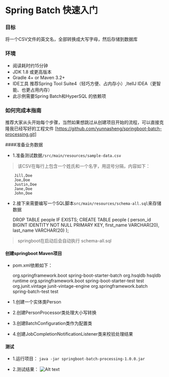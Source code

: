 # Spring Batch 快速入门


### 目标
 将一个CSV文件的英文名，全部转换成大写字母，然后存储到数据库

### 环境
* 阅读耗时约15分钟 
* JDK 1.8 或更高版本
* Gradle 4+ or Maven 3.2+ 
* IDE工具 推荐Spring Tool Suite4（轻巧方便、占内存小）,ItellJ IDEA（更智能、也更占用内存）
* 此示例需要Spring Batch和HyperSQL 的依赖项

### 如何完成本指南
推荐大家从头开始每个步骤，当然如果想跳过从创建项目开始的流程，可以直接克隆我已经写好的工程文件 [https://github.com/yunnasheng/springboot-batch-processing.git]

####准备业务数据


* 1.准备测试数据`/src/main/resources/sample-data.csv`

>该CSV在每行上包含一个姓氏和一个名字，用逗号分隔，内容如下：

		Jill,Doe
		Joe,Doe
		Justin,Doe
		Jane,Doe
		John,Doe

* 2.接下来需要编写一个SQL脚本`src/main/resources/schema-all.sql`来存储数据
	
	DROP TABLE people IF EXISTS;
	CREATE TABLE people  (
	    person_id BIGINT IDENTITY NOT NULL PRIMARY KEY,
	    first_name VARCHAR(20),
	    last_name VARCHAR(20)
	);

>springboot在启动后会自动执行 schema-all.sql
>

#### 创建springboot Maven项目
* pom.xml依赖如下：
	
	<dependencies>
		<dependency>
			<groupId>org.springframework.boot</groupId>
			<artifactId>spring-boot-starter-batch</artifactId>
		</dependency>
		<dependency>
			<groupId>org.hsqldb</groupId>
			<artifactId>hsqldb</artifactId>
			<scope>runtime</scope>
		</dependency>
		<dependency>
			<groupId>org.springframework.boot</groupId>
			<artifactId>spring-boot-starter-test</artifactId>
			<scope>test</scope>
			<exclusions>
				<exclusion>
					<groupId>org.junit.vintage</groupId>
					<artifactId>junit-vintage-engine</artifactId>
				</exclusion>
			</exclusions>
		</dependency>
		<dependency>
			<groupId>org.springframework.batch</groupId>
			<artifactId>spring-batch-test</artifactId>
			<scope>test</scope>
		</dependency>
	</dependencies>

* 1.创建一个实体类Person
* 2.创建PersonProcessor类处理大小写转换
* 3.创建BatchConfiguration类作为配置类
* 4.创建JobCompletionNotificationListener类来校验处理结果

#### 测试

* 1.运行项目：  `java -jar springboot-batch-processing-1.0.0.jar`

* 2.测试结果： ![Alt text](/path/to/img.jpg "Click Me!")
	
